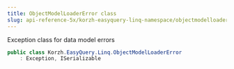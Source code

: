 ```yaml
---
title: ObjectModelLoaderError class
slug: api-reference-5x/korzh-easyquery-linq-namespace/objectmodelloadererror-class
---
```



Exception class for data model errors
```csharp
public class Korzh.EasyQuery.Linq.ObjectModelLoaderError
    : Exception, ISerializable

```